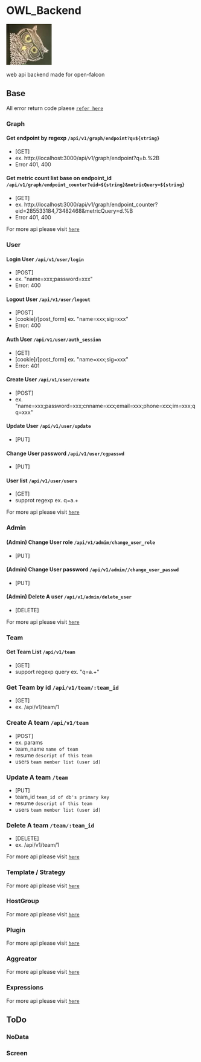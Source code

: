 # OWL_Backend

![Alt text](data/owl_backend_icon.jpg)

web api backend made for open-falcon

## Base
All error return code plaese [`refer here`](https://golang.org/src/net/http/status.go)

### Graph

#### Get endpoint by regexp `/api/v1/graph/endpoint?q=${string}`
* [GET]
* ex. http://localhost:3000/api/v1/graph/endpoint?q=b.%2B
* Error 401, 400

#### Get metric count list base on endpoint_id `/api/v1/graph/endpoint_counter?eid=${string}&metricQuery=${string}`
* [GET]
* ex. http://localhost:3000/api/v1/graph/endpoint_counter?eid=285533184,73482468&metricQuery=d.%B
* Error 401, 400

For more api please visit [`here`](https://htmlpreview.github.io/?https://github.com/masato25/owl_backend/blob/master/doc/graph.html)

### User

#### Login User `/api/v1/user/login`
* [POST]
* ex. "name=xxx;password=xxx"
* Error: 400

#### Logout User `/api/v1/user/logout`
* [POST]
* [cookie]/[post_form] ex. "name=xxx;sig=xxx"
* Error: 400

#### Auth User `/api/v1/user/auth_session`
* [GET]
* [cookie]/[post_form] ex. "name=xxx;sig=xxx"
* Error: 401

#### Create User `/api/v1/user/create`
* [POST]
* ex. "name=xxx;password=xxx;cnname=xxx;email=xxx;phone=xxx;im=xxx;qq=xxx"

#### Update User `/api/v1/user/update`
* [PUT]

#### Change User password `/api/v1/user/cgpasswd`
* [PUT]

#### User list `/api/v1/user/users`
* [GET]
* supprot regexp ex. q=a.+

For more api please visit [`here`](https://htmlpreview.github.io/?https://github.com/masato25/owl_backend/blob/master/doc/user.html)
### Admin

#### (Admin) Change User role `/api/v1/admim/change_user_role`
* [PUT]

#### (Admin) Change User password `/api/v1/admim//change_user_passwd`
* [PUT]

#### (Admin) Delete A user `/api/v1/admin/delete_user`
* [DELETE]

For more api please visit [`here`](https://htmlpreview.github.io/?https://github.com/masato25/owl_backend/blob/master/doc/admin.html)

### Team

#### Get Team List `/api/v1/team`
* [GET]
* support regexp query ex. "q=a.+"

### Get Team by id `/api/v1/team/:team_id`
* [GET]
* ex. /api/v1/team/1

### Create A team  `/api/v1/team`
* [POST]
* ex. params
* team_name `name of team`
* resume `descript of this team`
* users `team member list (user id)`

### Update A team `/team`
* [PUT]
* team_id `team_id of db's primary key`
* resume `descript of this team`
* users `team member list (user id)`

### Delete A team `/team/:team_id`
* [DELETE]
* ex. /api/v1/team/1

For more api please visit [`here`](https://htmlpreview.github.io/?https://github.com/masato25/owl_backend/blob/master/doc/team.html)

### Template / Strategy

For more api please visit [`here`](https://htmlpreview.github.io/?https://github.com/masato25/owl_backend/blob/master/doc/template.html)

### HostGroup

For more api please visit [`here`](https://htmlpreview.github.io/?https://github.com/masato25/owl_backend/blob/master/doc/hostgroup.html)

### Plugin

For more api please visit [`here`](https://htmlpreview.github.io/?https://github.com/masato25/owl_backend/blob/master/doc/plugin.html)

### Aggreator

For more api please visit [`here`](https://htmlpreview.github.io/?https://github.com/masato25/owl_backend/blob/master/doc/aggreator.html)

### Expressions
For more api please visit [`here`](https://htmlpreview.github.io/?https://github.com/masato25/owl_backend/blob/master/doc/expression.html)

## ToDo

### NoData


### Screen
